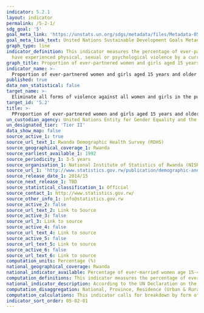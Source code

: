 ```yaml
---
indicator: 5.2.1
layout: indicator
permalink: /5-2-1/
sdg_goal: '5'
goal_meta_link: 'https://unstats.un.org/sdgs/metadata/files/Metadata-05-02-01.pdf'
goal_meta_link_text: United Nations Sustainable Development Goals Metadata (pdf 894kB)
graph_type: line
indicator_definition: This indicator measures the percentage of ever-partnered women and girls aged 15 years and older who
  have experienced physical, sexual or psychological violence by a current or former intimate partner, in the previous 12 months. 
graph_title: Proportion of ever-partnered women and girls aged 15 years and older subjected to physical, sexual or psychological violence by a current or former intimate partner in the previous 12 months, by form of violence and by age
indicator_name: >-
  Proportion of ever-partnered women and girls aged 15 years and older subjected to physical, sexual or psychological violence by a current or former intimate partner in the previous 12 months, by form of violence and by age
published: true
data_non_statistical: false
target_name: >-
  Eliminate all forms of violence against all women and girls in the public and private spheres, including trafficking and sexual and other types of exploitation
target_id: '5.2'
title: >-
  PProportion of ever-partnered women and girls aged 15 years and older subjected to physical, sexual or psychological violence by a current or former intimate partner in the previous 12 months, by form of violence and by age
un_custodian_agency: United Nations Entity for Gender Equality and the Empowerment of Women (UN Women), United Nations Children's Fund (UNICEF), United Nations Statistics Division (UNSD), World Health Organization (WHO), United Nations Population Fund (UNFPA)
un_designated_tier: 'Tier II'
data_show_map: false
source_active_1: true
source_url_text_1: Rwanda Demographic Health Survey (RDHS) 
source_geographical_coverage_1: Rwanda
source_earliest_available_1: 1992
source_periodicity_1: 3-5 years
source_organisation_1: National Institute of Statistics of Rwanda (NISR)
source_url_1: 'http://www.statistics.gov.rw/publication/demographic-and-health-survey-20142015-final-report'
source_release_date_1: 2014/15
source_next_release_1: TBD
source_statistical_classification_1: Official
source_contact_1: http://www.statistics.gov.rw/ 
source_other_info_1: info@statistics.gov.rw
source_active_2: false
source_url_text_2: Link to Source
source_active_3: false
source_url_3: Link to source
source_active_4: false
source_url_text_4: Link to source
source_active_5: false
source_url_text_5: Link to source
source_active_6: false
source_url_text_6: Link to source
computation_units: Percentage (%)
national_geographical_coverage: Rwanda
national_indicator_available: Percentage of ever-married women age 15-49 years who have experienced various forms of violence ever or in the 12 months preceding the survey committed by their husband/partner.
computation_definitions: This indicator measures the percentage of ever-married women and girls aged 15-49 years who have experienced spousal physical, sexual or psychological violence in the previous 12 months.
national_indicator_description: According to the UN Declaration on the Elimination of Violence against Women (1993), Violence against Women is “Any act of gender-based violence that results in, or is likely to result in, physical, sexual or psychological harm or suffering to women, including threats of such acts, coercion or arbitrary deprivation of liberty, whether occurring in public or in private life. Violence against women shall be understood to encompass, but not be limited to, the following; Physical, sexual and psychological violence occurring in the family […]”. See here 'http://www.un.org/documents/ga/res/48/a48r104.htm' full definition. Intimate partner violence includes any abuse perpetrated by a current or former partner within the context of marriage, cohabitation or any other formal or informal union. The different forms of violence included in the indicator are defined as follows; 1. Physical violence consists of acts aimed at physically hurting the victim and include, but are not limited to, pushing, grabbing, twisting the arm, pulling the hair, slapping, kicking, biting or hitting with the fist or object, trying to strangle or suffocate, burning or scalding on purpose, or threatening or attacking with some sort of weapon, gun or knife. 2. Sexual violence is defined as any sort of harmful or unwanted sexual behaviour that is imposed on someone. It includes acts of abusive sexual contact, forced engagement in sexual acts, attempted or completed sexual acts without consent, incest, sexual harassment, etc. In intimate partner relationships, experiencing sexual violence is commonly defined as being forced to have sexual intercourse, having sexual intercourse out of fear for what the partner might do, and/or being forced to so something sexual that the woman considers humiliating or degrading. 3. Psychological violence includes a range of behaviours that encompass acts of emotional abuse and controlling behaviour. These often coexist with acts of physical and sexual violence by intimate partners and are acts of violence in themselves. For a more detailed definition of physical, sexual and psychological violence against women see Guidelines for Producing Statistics on Violence against Women- Statistical Surveys (UN, 2014).
computation_disaggregation: National, Province, Residence (Urban & Rural), Age, Maternity status, Number of living children, Employment, Education, Wealth quintile, By frequency of violence in the past 12 months preceding the survey (Often, Sometimes, Often or sometimes, Religion.
computation_calculations: This indicator calls for breakdown by form of violence and by age group and yields the following for each form of violence or forms of violence; 1. Physical violence; Number of ever-partnered women and girls (aged 15 years and above) who experience physical violence by a current or former intimate partner in the previous 12 months divided by the number of ever-partnered women and girls (aged 15 years and above) in the population multiplied by 100. 2. Sexual violence; Number of ever-partnered women and girls (aged 15 years and above) who experience sexual violence by a current or former intimate partner in the previous 12 months divided by the number of ever-partnered women and girls (aged 15 years and above) in the population multiplied by 100. 3. Psychological violence; Number of ever-partnered women and girls (aged 15 years and above) who experience psychological violence by a current or former intimate partner in the previous 12 months divided by the number of ever-partnered women and girls (aged 15 years and above) multiplied by 100. 4. Any form of physical and/or sexual violence; Number of ever-partnered women and girls (aged 15 years and above) who experience physical and/or sexual violence by a current or former intimate partner in the previous 12 months divided by the number of ever-partnered women and girls (aged 15 years and above) multiplied by 100. 5. Any form of physical, sexual and/or psychological violence; Number of ever-partnered women and girls (aged 15 years and above) who experience physical, sexual and/or psychological violence by a current or former intimate partner in the previous 12 months divided by the number of ever-partnered women and girls (aged 15 years and above) multiplied by 100.
indicator_sort_order: 05-02-01
---
```

